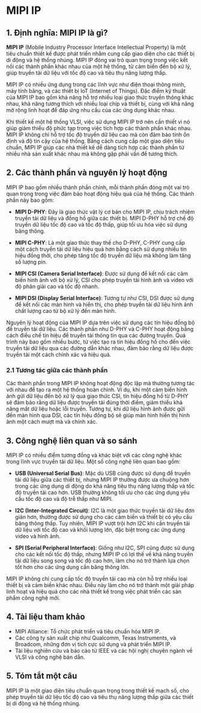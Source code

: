 # MIPI IP

## 1. Định nghĩa: MIPI IP là gì?
**MIPI IP** (Mobile Industry Processor Interface Intellectual Property) là một tiêu chuẩn thiết kế được phát triển nhằm cung cấp giao diện cho các thiết bị di động và hệ thống nhúng. MIPI IP đóng vai trò quan trọng trong việc kết nối các thành phần khác nhau của một hệ thống, từ cảm biến đến bộ xử lý, giúp truyền tải dữ liệu với tốc độ cao và tiêu thụ năng lượng thấp. 

MIPI IP có nhiều ứng dụng trong các lĩnh vực như điện thoại thông minh, máy tính bảng, và các thiết bị IoT (Internet of Things). Đặc điểm kỹ thuật của MIPI IP bao gồm khả năng hỗ trợ nhiều loại giao thức truyền thông khác nhau, khả năng tương thích với nhiều loại chip và thiết bị, cùng với khả năng mở rộng linh hoạt để đáp ứng nhu cầu của các ứng dụng khác nhau.

Khi thiết kế một hệ thống VLSI, việc sử dụng MIPI IP trở nên cần thiết vì nó giúp giảm thiểu độ phức tạp trong việc tích hợp các thành phần khác nhau. MIPI IP không chỉ hỗ trợ tốc độ truyền dữ liệu cao mà còn đảm bảo tính ổn định và độ tin cậy của hệ thống. Bằng cách cung cấp một giao diện tiêu chuẩn, MIPI IP giúp các nhà thiết kế dễ dàng tích hợp các thành phần từ nhiều nhà sản xuất khác nhau mà không gặp phải vấn đề tương thích.

## 2. Các thành phần và nguyên lý hoạt động
MIPI IP bao gồm nhiều thành phần chính, mỗi thành phần đóng một vai trò quan trọng trong việc đảm bảo hoạt động hiệu quả của hệ thống. Các thành phần này bao gồm:

- **MIPI D-PHY**: Đây là giao thức vật lý cơ bản cho MIPI IP, chịu trách nhiệm truyền tải dữ liệu và đồng hồ giữa các thiết bị. MIPI D-PHY hỗ trợ chế độ truyền dữ liệu tốc độ cao và tốc độ thấp, giúp tối ưu hóa việc sử dụng băng thông.

- **MIPI C-PHY**: Là một giao thức thay thế cho D-PHY, C-PHY cung cấp một cách truyền tải dữ liệu hiệu quả hơn bằng cách sử dụng nhiều tín hiệu đồng thời, cho phép tăng tốc độ truyền dữ liệu mà không làm tăng số lượng pin.

- **MIPI CSI (Camera Serial Interface)**: Được sử dụng để kết nối các cảm biến hình ảnh với bộ xử lý, CSI cho phép truyền tải hình ảnh và video với độ phân giải cao và tốc độ nhanh.

- **MIPI DSI (Display Serial Interface)**: Tương tự như CSI, DSI được sử dụng để kết nối các màn hình và hiển thị, cho phép truyền tải dữ liệu hình ảnh chất lượng cao từ bộ xử lý đến màn hình.

Nguyên lý hoạt động của MIPI IP dựa trên việc sử dụng các tín hiệu đồng bộ để truyền tải dữ liệu. Các thành phần như D-PHY và C-PHY hoạt động bằng cách điều chế tín hiệu để truyền tải thông tin qua các đường truyền. Quá trình này bao gồm nhiều bước, từ việc tạo ra tín hiệu đồng hồ cho đến việc truyền tải dữ liệu qua các đường dẫn khác nhau, đảm bảo rằng dữ liệu được truyền tải một cách chính xác và hiệu quả.

### 2.1 Tương tác giữa các thành phần
Các thành phần trong MIPI IP không hoạt động độc lập mà thường tương tác với nhau để tạo ra một hệ thống hoàn chỉnh. Ví dụ, khi một cảm biến hình ảnh gửi dữ liệu đến bộ xử lý qua giao thức CSI, tín hiệu đồng hồ từ D-PHY sẽ đảm bảo rằng dữ liệu được truyền tải đúng thời điểm, giảm thiểu khả năng mất dữ liệu hoặc lỗi truyền. Tương tự, khi dữ liệu hình ảnh được gửi đến màn hình qua DSI, các tín hiệu đồng bộ sẽ giúp màn hình hiển thị hình ảnh một cách mượt mà và chính xác.

## 3. Công nghệ liên quan và so sánh
MIPI IP có nhiều điểm tương đồng và khác biệt với các công nghệ khác trong lĩnh vực truyền tải dữ liệu. Một số công nghệ liên quan bao gồm:

- **USB (Universal Serial Bus)**: Mặc dù USB cũng được sử dụng để truyền tải dữ liệu giữa các thiết bị, nhưng MIPI IP thường được ưa chuộng hơn trong các ứng dụng di động do khả năng tiêu thụ năng lượng thấp và tốc độ truyền tải cao hơn. USB thường không tối ưu cho các ứng dụng yêu cầu tốc độ cao và độ trễ thấp như MIPI.

- **I2C (Inter-Integrated Circuit)**: I2C là một giao thức truyền tải dữ liệu đơn giản hơn, thường được sử dụng cho các cảm biến và thiết bị có yêu cầu băng thông thấp. Tuy nhiên, MIPI IP vượt trội hơn I2C khi cần truyền tải dữ liệu với tốc độ cao và khối lượng lớn, đặc biệt trong các ứng dụng video và hình ảnh.

- **SPI (Serial Peripheral Interface)**: Giống như I2C, SPI cũng được sử dụng cho các kết nối tốc độ thấp, nhưng MIPI IP có lợi thế về khả năng truyền tải dữ liệu song song và tốc độ cao hơn, làm cho nó trở thành lựa chọn tốt hơn cho các ứng dụng cần băng thông lớn.

MIPI IP không chỉ cung cấp tốc độ truyền tải cao mà còn hỗ trợ nhiều loại thiết bị và cảm biến khác nhau. Điều này làm cho nó trở thành một giải pháp linh hoạt và hiệu quả cho các nhà thiết kế trong việc phát triển các sản phẩm công nghệ mới.

## 4. Tài liệu tham khảo
- MIPI Alliance: Tổ chức phát triển và tiêu chuẩn hóa MIPI IP.
- Các công ty sản xuất chip như Qualcomm, Texas Instruments, và Broadcom, những đơn vị tích cực sử dụng và phát triển MIPI IP.
- Tài liệu nghiên cứu và báo cáo từ IEEE và các hội nghị chuyên ngành về VLSI và công nghệ bán dẫn.

## 5. Tóm tắt một câu
MIPI IP là một giao diện tiêu chuẩn quan trọng trong thiết kế mạch số, cho phép truyền tải dữ liệu tốc độ cao và tiêu thụ năng lượng thấp giữa các thiết bị di động và hệ thống nhúng.